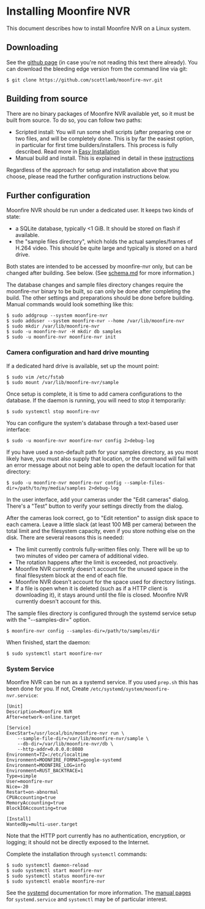 # Installing Moonfire NVR

This document describes how to install Moonfire NVR on a Linux system.

## Downloading

See the [github page](https://github.com/scottlamb/moonfire-nvr) (in case
you're not reading this text there already). You can download the bleeding
edge version from the command line via git:

    $ git clone https://github.com/scottlamb/moonfire-nvr.git

## Building from source

There are no binary packages of Moonfire NVR available yet, so it must be built
from source. To do so, you can follow two paths:

* Scripted install: You will run some shell scripts (after preparing one or
  two files, and will be completely done. This is by far the easiest option,
  in particular for first time builders/installers. This process is fully
  described. Read more in [Easy Installation](easy-install.md)
* Manual build and install. This is explained in detail in these
  [instructions](install-manual)

Regardless of the approach for setup and installation above that you choose,
please read the further configuration instructions below.

## Further configuration

Moonfire NVR should be run under a dedicated user. It keeps two kinds of
state:

   * a SQLite database, typically <1 GiB. It should be stored on flash if
     available.
   * the "sample files directory", which holds the actual samples/frames of
     H.264 video. This should be quite large and typically is stored on a hard
     drive.

Both states are intended to be accessed by moonfire-nvr only, but can be
changed after building. See below.
(See [schema.md](schema.md) for more information.)

The database changes and sample files directory changes require the moonfire-nvr
binary to be built, so can only be done after completing the build. The other
settings and preparations should be done before building.
Manual commands would look something like this:

    $ sudo addgroup --system moonfire-nvr
    $ sudo adduser --system moonfire-nvr --home /var/lib/moonfire-nvr
    $ sudo mkdir /var/lib/moonfire-nvr
    $ sudo -u moonfire-nvr -H mkdir db samples
    $ sudo -u moonfire-nvr moonfire-nvr init

### <a name="drive mounting"></a>Camera configuration and hard drive mounting

If a dedicated hard drive is available, set up the mount point:

    $ sudo vim /etc/fstab
    $ sudo mount /var/lib/moonfire-nvr/sample

Once setup is complete, it is time to add camera configurations to the
database. If the daemon is running, you will need to stop it temporarily:

    $ sudo systemctl stop moonfire-nvr

You can configure the system's database through a text-based user interface:

    $ sudo -u moonfire-nvr moonfire-nvr config 2>debug-log

If you have used a non-default path for your samples directory, as you most
likely have, you must also supply that location, or the command will fail
with an error message about not being able to open the default location for
that directory:

    $ sudo -u moonfire-nvr moonfire-nvr config --sample-files-dir=/path/to/my/media/samples 2>debug-log

In the user interface, add your cameras under the "Edit cameras" dialog.
There's a "Test" button to verify your settings directly from the dialog.

After the cameras look correct, go to "Edit retention" to assign disk space to
each camera. Leave a little slack (at least 100 MB per camera) between the total
limit and the filesystem capacity, even if you store nothing else on the disk.
There are several reasons this is needed:

   * The limit currently controls fully-written files only. There will be up
     to two minutes of video per camera of additional video.
   * The rotation happens after the limit is exceeded, not proactively.
   * Moonfire NVR currently doesn't account for the unused space in the final
     filesystem block at the end of each file.
   * Moonfire NVR doesn't account for the space used for directory listings.
   * If a file is open when it is deleted (such as if a HTTP client is
     downloading it), it stays around until the file is closed. Moonfire NVR
     currently doesn't account for this.

The sample files directory is configured through the systemd service setup
with the "--samples-dir=" option.

    $ moonfire-nvr config --samples-dir=/path/to/samples/dir

When finished, start the daemon:

    $ sudo systemctl start moonfire-nvr

### System Service

Moonfire NVR can be run as a systemd service. If you used `prep.sh` this has
been done for you. If not, Create
`/etc/systemd/system/moonfire-nvr.service`:

    [Unit]
    Description=Moonfire NVR
    After=network-online.target

    [Service]
    ExecStart=/usr/local/bin/moonfire-nvr run \
        --sample-file-dir=/var/lib/moonfire-nvr/sample \
        --db-dir=/var/lib/moonfire-nvr/db \
        --http-addr=0.0.0.0:8080
    Environment=TZ=:/etc/localtime
    Environment=MOONFIRE_FORMAT=google-systemd
    Environment=MOONFIRE_LOG=info
    Environment=RUST_BACKTRACE=1
    Type=simple
    User=moonfire-nvr
    Nice=-20
    Restart=on-abnormal
    CPUAccounting=true
    MemoryAccounting=true
    BlockIOAccounting=true

    [Install]
    WantedBy=multi-user.target

Note that the HTTP port currently has no authentication, encryption, or
logging; it should not be directly exposed to the Internet.

Complete the installation through `systemctl` commands:

    $ sudo systemctl daemon-reload
    $ sudo systemctl start moonfire-nvr
    $ sudo systemctl status moonfire-nvr
    $ sudo systemctl enable moonfire-nvr

See the [systemd](http://www.freedesktop.org/wiki/Software/systemd/)
documentation for more information. The [manual
pages](http://www.freedesktop.org/software/systemd/man/) for `systemd.service`
and `systemctl` may be of particular interest.
